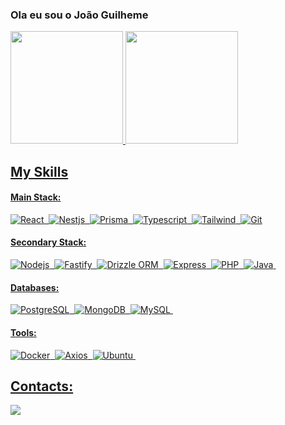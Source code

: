 ### Ola eu sou o João Guilheme

<div>
  <a href='https://www.linkedin.com/in/ojoao-oliveira/' target="_blank">
  <img height='180em' src="https://github-readme-streak-stats.herokuapp.com/?user=joao123433&theme=radical&mode=weekly"/>
  <img height='180em' src="https://github-readme-stats-git-main-rafaelalexandrino.vercel.app/api/top-langs/?username=joao123433&show_icons=true&theme=dracula&layout=compact"/>
</div>
    
## My Skills

#### Main Stack:

![React](https://shields.io/badge/React-black?logo=react&style=for-the-badge)&nbsp; 
![Nestjs](https://shields.io/badge/Nest.js-black?logo=nestjs&style=for-the-badge)&nbsp; 
![Prisma](https://shields.io/badge/Prisma-black?logo=Prisma&style=for-the-badge)&nbsp; 
![Typescript](https://shields.io/badge/typescript-black?logo=typescript&style=for-the-badge)&nbsp;
![Tailwind](https://shields.io/badge/Tailwind_CSS-black?logo=Tailwind-CSS&style=for-the-badge)&nbsp;
![Git](https://shields.io/badge/git-black?logo=git&style=for-the-badge)

#### Secondary Stack:

![Nodejs](https://shields.io/badge/Node.js-black?logo=Node.js&style=for-the-badge)&nbsp;
![Fastify](https://shields.io/badge/Fastify-black?logo=Fastify&style=for-the-badge)&nbsp;
![Drizzle ORM](https://shields.io/badge/drizzle%20ORM-black?logo=drizzle&style=for-the-badge)&nbsp;
![Express](https://shields.io/badge/express.js-black?logo=express&style=for-the-badge)&nbsp;
![PHP](https://shields.io/badge/PHP-black?logo=PHP&style=for-the-badge)&nbsp;
![Java](https://shields.io/badge/java-black?logo=openjdk&style=for-the-badge)&nbsp;

#### Databases:

![PostgreSQL](https://shields.io/badge/postgresql-black?logo=postgresql&style=for-the-badge)&nbsp;
![MongoDB](https://shields.io/badge/mongodb-black?logo=mongodb&style=for-the-badge)&nbsp;
![MySQL](https://shields.io/badge/mysql-black?logo=mysql&style=for-the-badge)&nbsp;

#### Tools:

![Docker](https://shields.io/badge/docker-black?logo=docker&style=for-the-badge)&nbsp;
![Axios](https://shields.io/badge/axios.js-black?logo=axios&style=for-the-badge)&nbsp;
![Ubuntu](https://shields.io/badge/ubuntu-black?logo=ubuntu&style=for-the-badge)&nbsp;

## Contacts:

<div> 
  <a href="mailto:joaosantos123433@gmail.com"> <img src="https://shields.io/badge/gmail-black?logo=gmail&style=for-the-badge" target="_blank"></a>
</div>&nbsp;&nbsp;
